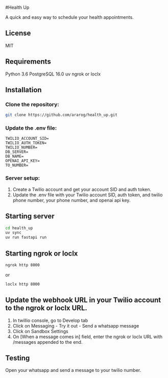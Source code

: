 #Health Up

A quick and easy way to schedule your health appointments.

## License

MIT

## Requirements

Python 3.6
PostgreSQL 16.0
uv
ngrok or loclx

## Installation

### Clone the repository: 

```bash
git clone https://github.com/ararog/health_up.git
```

### Update the .env file:

```plaintext
TWILIO_ACCOUNT_SID=
TWILIO_AUTH_TOKEN=
TWILIO_NUMBER=
DB_SERVER=
DB_NAME=
OPENAI_API_KEY=
TO_NUMBER=
```

### Server setup:

1. Create a Twilio account and get your account SID and auth token.
2. Update the .env file with your Twilio account SID, auth token, and twilio phone number, your phone number, and openai api key.

## Starting server

```bash
cd health_up
uv sync
uv run fastapi run
```

## Starting ngrok or loclx
```bash
ngrok http 8000
```
or

```bash
loclx http 8000
```

## Update the webhook URL in your Twilio account to the ngrok or loclx URL.

1. In twillio console, go to Develop tab
2. Click on Messaging - Try it out - Send a whatsapp message
3. Click on Sandbox Settings
4. On [When a message comes in] field, enter the ngrok or loclx URL with /messages appended to the end.

## Testing

Open your whatsapp and send a message to your twilio number.